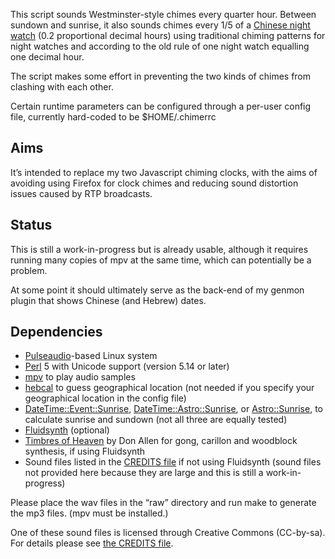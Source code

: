 This script sounds Westminster-style chimes every quarter hour.
Between sundown and sunrise,
it also sounds chimes every 1/5 of a [Chinese night watch](doc/Night_watches.md) (0.2 proportional decimal hours)
using traditional chiming patterns for night watches and
according to the old rule of one night watch equalling one decimal hour.

The script makes some effort in preventing
the two kinds of chimes from clashing with each other.

Certain runtime parameters can be configured through a per-user config file,
currently hard-coded to be $HOME/.chimerrc

Aims
----
It’s intended to replace my two Javascript chiming clocks,
with the aims of avoiding using Firefox for clock chimes
and reducing sound distortion issues caused by RTP broadcasts.

Status
------
This is still a work-in-progress but is already usable,
although it requires running many copies of mpv at the same time,
which can potentially be a problem.

At some point it should ultimately serve as the back-end of my genmon plugin that shows Chinese (and Hebrew) dates.

Dependencies
------------
- [Pulseaudio](https://www.freedesktop.org/wiki/Software/PulseAudio/)-based Linux system
- [Perl](https://www.perl.org/) 5 with Unicode support (version 5.14 or later)
- [mpv](https://github.com/mpv-player/mpv)
  to play audio samples
- [hebcal](https://github.com/hebcal/hebcal)
  to guess geographical location
  (not needed if you specify your geographical location in the config file)
- [DateTime::Event::Sunrise](https://metacpan.org/pod/DateTime::Event::Sunrise),
  [DateTime::Astro::Sunrise](https://metacpan.org/release/RKHILL/DateTime-Astro-Sunrise-0.01_01),
  or [Astro::Sunrise](https://metacpan.org/pod/Astro::Sunrise),
  to calculate sunrise and sundown
  (not all three are equally tested)
- [Fluidsynth](https://www.fluidsynth.org/) (optional)
- [Timbres of Heaven](http://midkar.com/soundfonts/) by Don Allen
  for gong, carillon and woodblock synthesis,
  if using Fluidsynth
- Sound files listed in the [CREDITS file](doc/CREDITS.md)
  if not using Fluidsynth
  (sound files not provided here because they are large and this is still a work-in-progress)

Please
place the wav files in the “raw” directory and run make to generate the mp3 files.
(mpv must be installed.)

One of these sound files is licensed through Creative Commons (CC-by-sa).
For details please see [the CREDITS file](doc/CREDITS.md).
